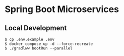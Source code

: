 # Spring Boot Microservices

## Local Development

```shell
$ cp .env.example .env
$ docker compose up -d --force-recreate
$ ./gradlww bootRun --parallel
```